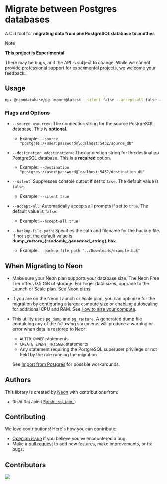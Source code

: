 # Migrate between Postgres databases

A CLI tool for **migrating data from one PostgreSQL database to another**.

> [!NOTE]  
> **This project is Experimental**
> 
> There may be bugs, and the API is subject to change. While we cannot provide professional support for experimental projects, we welcome your feedback.

## Usage

```sh
npx @neondatabase/pg-import@latest --silent false --accept-all false --source="pg-string" --destination="pg-string"
```

### Flags and Options

- `--source <source>`: The connection string for the source PostgreSQL database. This is **optional**.
  - Example: `--source "postgres://user:password@localhost:5432/source_db"`

- `--destination <destination>`: The connection string for the destination PostgreSQL database. This is a **required** option.
  - Example: `--destination "postgres://user:password@localhost:5432/destination_db"`

- `--silent`: Suppresses console output if set to `true`. The default value is `false`.
  - Example: `--silent true`

- `--accept-all`: Automatically accepts all prompts if set to `true`. The default value is `false`.
  - Example: `--accept-all true`

- `--backup-file-path`: Specifies the path and filename for the backup file. If not set, the default value is **dump_restore_{randomly_generated_string}.bak**.
  - Example: `--backup-file-path "../Downloads/example.bak"`

## When Migrating to Neon

- Make sure your Neon plan supports your database size. The Neon Free Tier offers 0.5 GiB of storage. For larger data sizes, upgrade to the Launch or Scale plan. See [Neon plans](https://neon.tech/docs/introduction/plans).
- If you are on the Neon Launch or Scale plan, you can optimize for the migration by configuring a larger compute size or enabling [autoscaling](https://neon.tech/docs/introduction/autoscaling) for additional CPU and RAM. See [How to size your compute](https://neon.tech/docs/manage/endpoints#how-to-size-your-compute).
- This utility uses `pg_dump` and `pg_restore`. A generated dump file containing any of the following statements will produce a warning or error when data is restored to Neon:
  - `ALTER OWNER` statements
  - `CREATE EVENT TRIGGER` statements
  - Any statement requiring the PostgreSQL superuser privilege or not held by the role running the migration

  See [Import from Postgres](https://neon.tech/docs/import/import-from-postgres) for possible workarounds.

## Authors

This library is created by [Neon](https://neon.tech) with contributions from:

- Rishi Raj Jain ([@rishi_raj_jain_](https://twitter.com/rishi_raj_jain_))

## Contributing

We love contributions! Here's how you can contribute:

- [Open an issue](https://github.com/neondatabase/pg-import/issues) if you believe you've encountered a bug.
- Make a [pull request](https://github.com/neondatabase/pg-import/pull) to add new features, make improvements, or fix bugs.

## Contributors

<a href="https://github.com/neondatabase/pg-import/graphs/contributors">
  <img src="https://contrib.rocks/image?repo=neondatabase/pg-import&purge=1" />
</a>
